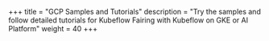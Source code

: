 +++
title = "GCP Samples and Tutorials"
description = "Try the samples and follow detailed tutorials for Kubeflow Fairing with Kubeflow on GKE or AI Platform"
weight = 40
+++
